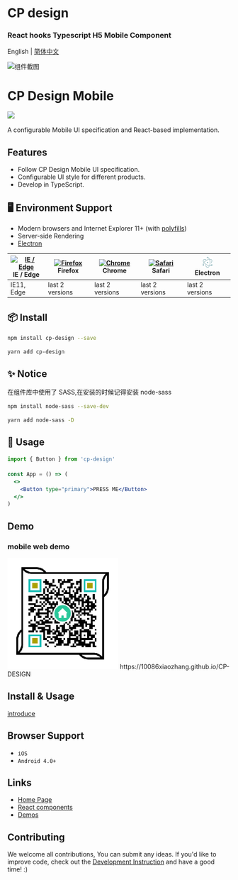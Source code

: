 # CP design

### React hooks Typescript H5 Mobile Component

English | [简体中文](./README.zh-CN.md)

![组件截图](https://upload-images.jianshu.io/upload_images/8731009-8897ba5d5445e215.jpg?imageMogr2/auto-orient/strip%7CimageView2/2/w/1240)

# CP Design Mobile

[![](https://img.shields.io/travis/ant-design/ant-design-mobile.svg?style=flat-square)](https://10086xiaozhang.github.io/CP-DESIGN)

A configurable Mobile UI specification and React-based implementation.

## Features

- Follow CP Design Mobile UI specification.
- Configurable UI style for different products.
- Develop in TypeScript.

## 🖥 Environment Support

- Modern browsers and Internet Explorer 11+ (with [polyfills](https://ant.design/docs/react/getting-started#Compatibility))
- Server-side Rendering
- [Electron](https://www.electronjs.org/)

| [<img src="https://raw.githubusercontent.com/alrra/browser-logos/master/src/edge/edge_48x48.png" alt="IE / Edge" width="24px" height="24px" />](http://godban.github.io/browsers-support-badges/)<br>IE / Edge | [<img src="https://raw.githubusercontent.com/alrra/browser-logos/master/src/firefox/firefox_48x48.png" alt="Firefox" width="24px" height="24px" />](http://godban.github.io/browsers-support-badges/)<br>Firefox | [<img src="https://raw.githubusercontent.com/alrra/browser-logos/master/src/chrome/chrome_48x48.png" alt="Chrome" width="24px" height="24px" />](http://godban.github.io/browsers-support-badges/)<br>Chrome | [<img src="https://raw.githubusercontent.com/alrra/browser-logos/master/src/safari/safari_48x48.png" alt="Safari" width="24px" height="24px" />](http://godban.github.io/browsers-support-badges/)<br>Safari | [<img src="https://raw.githubusercontent.com/alrra/browser-logos/master/src/electron/electron_48x48.png" alt="Electron" width="24px" height="24px" />](http://godban.github.io/browsers-support-badges/)<br>Electron |
| -------------------------------------------------------------------------------------------------------------------------------------------------------------------------------------------------------------- | ---------------------------------------------------------------------------------------------------------------------------------------------------------------------------------------------------------------- | ------------------------------------------------------------------------------------------------------------------------------------------------------------------------------------------------------------ | ------------------------------------------------------------------------------------------------------------------------------------------------------------------------------------------------------------ | -------------------------------------------------------------------------------------------------------------------------------------------------------------------------------------------------------------------- |
| IE11, Edge                                                                                                                                                                                                     | last 2 versions                                                                                                                                                                                                  | last 2 versions                                                                                                                                                                                              | last 2 versions                                                                                                                                                                                              | last 2 versions                                                                                                                                                                                                      |

## 📦 Install

```bash
npm install cp-design --save
```

```bash
yarn add cp-design
```

## ✨ Notice

在组件库中使用了 SASS,在安装的时候记得安装 node-sass

```bash
npm install node-sass --save-dev
```

```bash
yarn add node-sass -D
```

## 🔨 Usage

```jsx
import { Button } from 'cp-design'

const App = () => (
  <>
    <Button type="primary">PRESS ME</Button>
  </>
)
```

## Demo

### mobile web demo

<img width="250" src="https://github.com/10086XIAOZHANG/blogImgAttr/blob/master/1585658520.png" />
https://10086xiaozhang.github.io/CP-DESIGN

## Install & Usage

[introduce](https://10086xiaozhang.github.io/CP-DESIGN)

## Browser Support

- `iOS`
- `Android 4.0+`

## Links

- [Home Page](https://10086xiaozhang.github.io/CP-DESIGN)
- [React components](https://10086xiaozhang.github.io/CP-DESIGN)
- [Demos](https://10086xiaozhang.github.io/CP-DESIGN)

## Contributing

We welcome all contributions, You can submit any ideas. If you'd like to improve code, check out the [Development Instruction](https://10086xiaozhang.github.io/CP-DESIGN) and have a good time! :)
